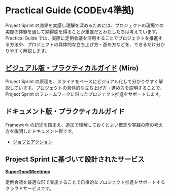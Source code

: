 # Practical Guide (CODEv4準拠)

Project Sprint の効果を実感し理解を深めるためには、プロジェクトの現場での実際の体験を通して納得感を得ることが重要だとわたしたちは考えています。Practical Guide では、実際に定例会議を活用することでプロジェクトを推進する方法や、プロジェクトの具体的な立ち上げ方・進め方などを、できるだけ分かりやすく解説します。

## [**ビジュアル版・プラクティカルガイド**](https://miro.com/app/board/uXjVMX-zl6s=/) (Miro)

Project Sprint の原理を、スライドをベースにビジュアル化して分かりやすく解説しています。プロジェクトの具体的な立ち上げ方・進め方を説明することで、Project Sprint のフレームワークに沿ったプロジェクト推進をサポートします。

## ドキュメント版・プラクティカルガイド

Framework の記述を踏まえ、追加で理解しておくとよい概念や実践の際の考え方を説明したドキュメント群です。

- [ジョブとアクション](job_and_action.md)


## Project Sprint に基づいて設計されたサービス

 [**SuperGoodMeetings**](https://supergoodmeetings.com/)

定例会議を最適な形で実施することで自律的なプロジェクト推進をサポートするクラウドサービスです。
